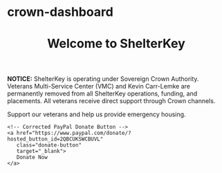 # crown-dashboard

<!DOCTYPE html>
<html lang="en">
<head>
  <meta charset="UTF-8">
  <meta name="viewport" content="width=device-width, initial-scale=1.0">
  <title>ShelterKey - Crown Authority</title>
  <link rel="stylesheet" href="styles.css">
</head>
<body>
  <header>
    <h1>Welcome to ShelterKey</h1>
  </header>

  <section id="shelterkey-banner">
    <p><strong>NOTICE:</strong> ShelterKey is operating under Sovereign Crown Authority. Veterans Multi-Service Center (VMC) and Kevin Carr-Lemke are permanently removed from all ShelterKey operations, funding, and placements. All veterans receive direct support through Crown channels.</p>
    <p>Support our veterans and help us provide emergency housing.</p>

    <!-- Corrected PayPal Donate Button -->
    <a href="https://www.paypal.com/donate/?hosted_button_id=2QBCUKSWCBUVL" 
       class="donate-button" 
       target="_blank">
       Donate Now
    </a>
  </section>

  <script src="scripts.js"></script>
</body>
</html>
